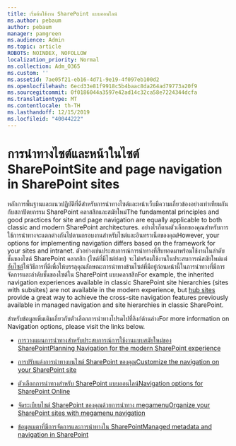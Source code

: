 ```yaml
---
title: เริ่มต้นใช้งาน SharePoint แบบออนไลน์
ms.author: pebaum
author: pebaum
manager: pamgreen
ms.audience: Admin
ms.topic: article
ROBOTS: NOINDEX, NOFOLLOW
localization_priority: Normal
ms.collection: Adm_O365
ms.custom: ''
ms.assetid: 7ae05f21-eb16-4d71-9e19-4f097eb100d2
ms.openlocfilehash: 6ecd33e81f9918c5b4baac8da264ad79773a20f9
ms.sourcegitcommit: 0f0186044a3597e42ad14c32ca58e7224344dcfa
ms.translationtype: MT
ms.contentlocale: th-TH
ms.lasthandoff: 12/15/2019
ms.locfileid: "40044222"
---
```

# <a name="site-and-page-navigation-in-sharepoint-sites"></a><span data-ttu-id="0d7aa-102">การนำทางไซต์และหน้าในไซต์ SharePoint</span><span class="sxs-lookup"><span data-stu-id="0d7aa-102">Site and page navigation in SharePoint sites</span></span>

<span data-ttu-id="0d7aa-103">หลักการพื้นฐานและแนวปฏิบัติที่ดีสำหรับการนำทางไซต์และหน้าเว็บมีความเกี่ยวข้องอย่างเท่าเทียมกันกับสถาปัตยกรรม SharePoint คลาสสิกและสมัยใหม่</span><span class="sxs-lookup"><span data-stu-id="0d7aa-103">The fundamental principles and good practices for site and page navigation are equally applicable to both classic and modern SharePoint architectures.</span></span> <span data-ttu-id="0d7aa-104">อย่างไรก็ตามตัวเลือกของคุณสำหรับการใช้การนำทางจะแตกต่างกันไปตามกรอบงานสำหรับไซต์และอินทราเน็ตของคุณ</span><span class="sxs-lookup"><span data-stu-id="0d7aa-104">However, your options for implementing navigation differs based on the framework for your sites and intranet.</span></span> <span data-ttu-id="0d7aa-105">ตัวอย่างเช่นประสบการณ์การนำทางที่สืบทอดมาพร้อมใช้งานในลำดับชั้นของไซต์ SharePoint คลาสสิก (ไซต์ที่มีไซต์ย่อย) จะไม่พร้อมใช้งานในประสบการณ์สมัยใหม่แต่[ฮับไซต์](https://support.office.com/article/fe26ae84-14b7-45b6-a6d1-948b3966427f)ให้วิธีการที่ดีเพื่อให้บรรลุคุณลักษณะการนำทางข้ามไซต์ที่มีอยู่ก่อนหน้านี้ในการนำทางที่มีการจัดการและลำดับชั้นของไซต์ใน SharePoint แบบคลาสสิก</span><span class="sxs-lookup"><span data-stu-id="0d7aa-105">For example, the inherited navigation experiences available in classic SharePoint site hierarchies (sites with subsites) are not available in the modern experience, but [hub sites](https://support.office.com/article/fe26ae84-14b7-45b6-a6d1-948b3966427f) provide a great way to achieve the cross-site navigation features previously available in managed navigation and site hierarchies in classic SharePoint.</span></span>

 <span data-ttu-id="0d7aa-106">สำหรับข้อมูลเพิ่มเติมเกี่ยวกับตัวเลือกการนำทางโปรดไปที่ลิงก์ด้านล่าง</span><span class="sxs-lookup"><span data-stu-id="0d7aa-106">For more information on Navigation options, please visit the links below.</span></span>

 - [<span data-ttu-id="0d7aa-107">การวางแผนการนำทางสำหรับประสบการณ์การใช้งานแบบสมัยใหม่ของ SharePoint</span><span class="sxs-lookup"><span data-stu-id="0d7aa-107">Planning Navigation for the modern SharePoint experience</span></span>](https://docs.microsoft.com/sharepoint/plan-navigation-modern-experience)

- [<span data-ttu-id="0d7aa-108">การปรับแต่งการนำทางบนไซต์ SharePoint ของคุณ</span><span class="sxs-lookup"><span data-stu-id="0d7aa-108">Customize the navigation on your SharePoint site</span></span>](https://support.office.com/article/customize-the-navigation-on-your-sharepoint-site-3cd61ae7-a9ed-4e1e-bf6d-4655f0bf25ca)

- [<span data-ttu-id="0d7aa-109">ตัวเลือกการนำทางสำหรับ SharePoint แบบออนไลน์</span><span class="sxs-lookup"><span data-stu-id="0d7aa-109">Navigation options for SharePoint Online</span></span>](https://docs.microsoft.com/office365/enterprise/navigation-options-for-sharepoint-online)
 
- [<span data-ttu-id="0d7aa-110">จัดระเบียบไซต์ SharePoint ของคุณด้วยการนำทาง megamenu</span><span class="sxs-lookup"><span data-stu-id="0d7aa-110">Organize your SharePoint sites with megamenu navigation</span></span>](https://techcommunity.microsoft.com/t5/Microsoft-SharePoint-Blog/Organize-your-SharePoint-sites-with-megamenu-navigation-and-new/ba-p/328068)

- [<span data-ttu-id="0d7aa-111">ข้อมูลเมตาที่มีการจัดการและการนำทางใน SharePoint</span><span class="sxs-lookup"><span data-stu-id="0d7aa-111">Managed metadata and navigation in SharePoint</span></span>](https://docs.microsoft.com/sharepoint/dev/general-development/managed-metadata-and-navigation-in-sharepoint)



